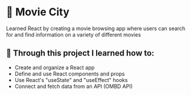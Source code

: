# 🎥 Movie City

Learned React by creating a movie browsing app where users can search for and find information on a variety of different movies

## 🧠 Through this project I learned how to:
* Create and organize a React app
* Define and use React components and props
* Use React's "useState" and "useEffect" hooks
* Connect and fetch data from an API (OMBD API) 
